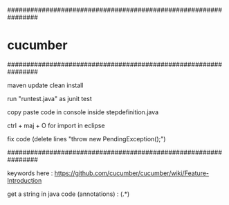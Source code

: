 ################################################################
# cucumber
################################################################


maven update clean install

run "runtest.java" as junit test

copy paste code in console inside stepdefinition.java

ctrl + maj + O for import in eclipse

fix code (delete lines "throw new PendingException();")


################################################################


keywords here : https://github.com/cucumber/cucumber/wiki/Feature-Introduction

get a string in java code (annotations) : (.*)

